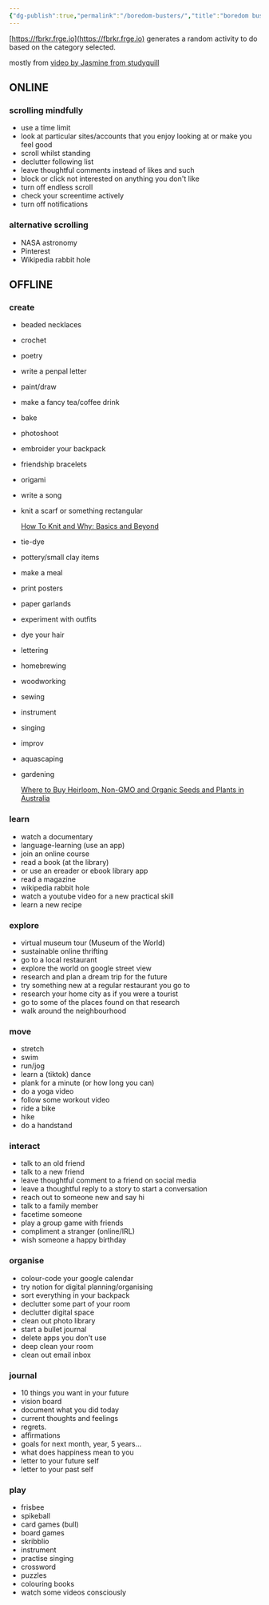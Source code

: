 ```yaml
---
{"dg-publish":true,"permalink":"/boredom-busters/","title":"boredom busters","tags":["productivity"],"created":"2021-07-10","updated":"2022-06-18T22:12:32+10:00"}
---
```



[https://fbrkr.frge.io](https://fbrkr.frge.io) generates a random activity to do based on the category selected.

mostly from [video by Jasmine from studyquill](https://www.youtube.com/watch?v=3a3Nv2aQqyo)

## ONLINE

### scrolling mindfully

- use a time limit
- look at particular sites/accounts that you enjoy looking at or make you feel good
- scroll whilst standing
- declutter following list
- leave thoughtful comments instead of likes and such
- block or click not interested on anything you don't like
- turn off endless scroll
- check your screentime actively
- turn off notifications

### alternative scrolling

- NASA astronomy
- Pinterest
- Wikipedia rabbit hole

## OFFLINE

### create

- beaded necklaces
- crochet
- poetry
- write a penpal letter
- paint/draw
- make a fancy tea/coffee drink
- bake
- photoshoot
- embroider your backpack
- friendship bracelets
- origami
- write a song
- knit a scarf or something rectangular

  [How To Knit and Why: Basics and Beyond](https://knitfarious.com/how-to-knit-and-why-basics-and-beyond/)

- tie-dye
- pottery/small clay items
- make a meal
- print posters
- paper garlands
- experiment with outfits
- dye your hair
- lettering
- homebrewing
- woodworking
- sewing
- instrument
- singing
- improv
- aquascaping
- gardening

  [Where to Buy Heirloom, Non-GMO and Organic Seeds and Plants in Australia](https://ecowarriorprincess.net/2021/08/where-to-buy-heirloom-organic-seeds-plants-in-australia/)

### learn

- watch a documentary
- language-learning (use an app)
- join an online course
- read a book (at the library)
- or use an ereader or ebook library app
- read a magazine
- wikipedia rabbit hole
- watch a youtube video for a new practical skill
- learn a new recipe

### explore

- virtual museum tour (Museum of the World)
- sustainable online thrifting
- go to a local restaurant
- explore the world on google street view
- research and plan a dream trip for the future
- try something new at a regular restaurant you go to
- research your home city as if you were a tourist
- go to some of the places found on that research
- walk around the neighbourhood

### move

- stretch
- swim
- run/jog
- learn a (tiktok) dance
- plank for a minute (or how long you can)
- do a yoga video
- follow some workout video
- ride a bike
- hike
- do a handstand

### interact

- talk to an old friend
- talk to a new friend
- leave thoughtful comment to a friend on social media
- leave a thoughtful reply to a story to start a conversation
- reach out to someone new and say hi
- talk to a family member
- facetime someone
- play a group game with friends
- compliment a stranger (online/IRL)
- wish someone a happy birthday

### organise

- colour-code your google calendar
- try notion for digital planning/organising
- sort everything in your backpack
- declutter some part of your room
- declutter digital space
- clean out photo library
- start a bullet journal
- delete apps you don't use
- deep clean your room
- clean out email inbox

### journal

- 10 things you want in your future
- vision board
- document what you did today
- current thoughts and feelings
- regrets.
- affirmations
- goals for next month, year, 5 years...
- what does happiness mean to you
- letter to your future self
- letter to your past self

### play

- frisbee
- spikeball
- card games (bull)
- board games
- skribblio
- instrument
- practise singing
- crossword
- puzzles
- colouring books
- watch some videos consciously
